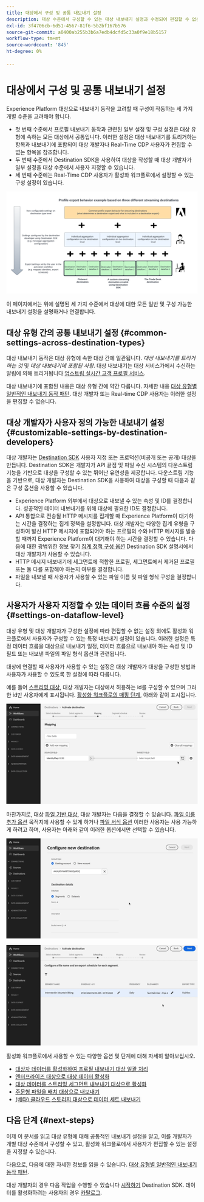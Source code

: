 ```yaml
---
title: 대상에서 구성 및 공통 내보내기 설정
description: 대상 수준에서 구성할 수 있는 대상 내보내기 설정과 수정되어 편집할 수 없는 대상을 알아봅니다.
exl-id: 3f4706cb-6d51-4567-81f6-5b2bf167b576
source-git-commit: a0400ab255b3b6a7edb4dcfd5c33a0f9e18b5157
workflow-type: tm+mt
source-wordcount: '845'
ht-degree: 0%

---
```


# 대상에서 구성 및 공통 내보내기 설정

Experience Platform 대상으로 내보내기 동작을 고려할 때 구성이 작동하는 세 가지 개별 수준을 고려해야 합니다.

* 첫 번째 수준에서 프로필 내보내기 동작과 관련된 일부 설정 및 구성 설정은 대상 유형에 속하는 모든 대상에서 공통입니다. 이러한 설정은 대상 내보내기를 트리거하는 항목과 내보내기에 포함되어 대상 개발자나 Real-Time CDP 사용자가 편집할 수 없는 항목을 참조합니다.
* 두 번째 수준에서 Destination SDK을 사용하여 대상을 작성할 때 대상 개발자가 일부 설정을 대상 수준에서 사용자 지정할 수 있습니다.
* 세 번째 수준에는 Real-Time CDP 사용자가 활성화 워크플로에서 설정할 수 있는 구성 설정이 있습니다.

![대상에 대한 일반 내보내기 설정과 구성 가능한 내보내기 설정 간의 상호 작용을 보여 주는 다이어그램](/help/destinations/assets/how-destinations-work/profile-export-behavior-diagram.png)

이 페이지에서는 위에 설명된 세 가지 수준에서 대상에 대한 모든 일반 및 구성 가능한 내보내기 설정을 설명하거나 연결합니다.

## 대상 유형 간의 공통 내보내기 설정 {#common-settings-across-destination-types}

대상 내보내기 동작은 대상 유형에 속한 대상 간에 일관됩니다. *대상 내보내기를 트리거하는 것* 및 *대상 내보내기에 포함된 사항*. 대상 내보내기는 대상 서비스가에서 수신하는 알림에 의해 트리거됩니다 [업스트림 실시간 고객 프로필 서비스](https://experienceleague.adobe.com/docs/blueprints-learn/architecture/architecture-overview/platform-applications.html?lang=en#adobe-experience-platform-%26-applications-detailed-architecture-diagram).

대상 내보내기에 포함된 내용은 대상 유형 간에 약간 다릅니다. 자세한 내용 [대상 유형별 일반적인 내보내기 동작 패턴](/help/destinations/how-destinations-work/profile-export-behavior.md). 대상 개발자 또는 Real-time CDP 사용자는 이러한 설정을 편집할 수 없습니다.

## 대상 개발자가 사용자 정의 가능한 내보내기 설정 {#customizable-settings-by-destination-developers}

대상 개발자는 [Destination SDK](/help/destinations/destination-sdk/overview.md) 사용자 지정 또는 프로덕션(비공개 또는 공개) 대상을 만듭니다. Destination SDK은 개발자가 API 끝점 및 파일 수신 시스템의 다운스트림 기능을 기반으로 대상을 구성할 수 있는 뛰어난 유연성을 제공합니다. 다운스트림 기능을 기반으로, 대상 개발자는 Destination SDK을 사용하여 대상을 구성할 때 다음과 같은 구성 옵션을 사용할 수 있습니다.

* Experience Platform 외부에서 대상으로 내보낼 수 있는 속성 및 ID를 결정합니다. 성공적인 데이터 내보내기를 위해 대상에 필요한 ID도 결정합니다.
* API 통합으로 전송될 HTTP 메시지를 집계할 때 Experience Platform이 대기하는 시간을 결정하는 집계 정책을 설정합니다. 대상 개발자는 다양한 집계 유형을 구성하여 발신 HTTP 메시지에 포함되어야 하는 프로필의 수와 HTTP 메시지를 발송할 때까지 Experience Platform이 대기해야 하는 시간을 결정할 수 있습니다. 다음에 대한 광범위한 정보 찾기 [집계 정책 구성 옵션](../destination-sdk/functionality/destination-configuration/aggregation-policy.md) Destination SDK 설명서에서 대상 개발자가 사용할 수 있습니다.
* HTTP 메시지 내보내기에 세그먼트에 적합한 프로필, 세그먼트에서 제거된 프로필 또는 둘 다를 포함해야 하는지 여부를 결정합니다.
* 파일을 내보낼 때 사용자가 사용할 수 있는 파일 이름 및 파일 형식 구성을 결정합니다.

## 사용자가 사용자 지정할 수 있는 데이터 흐름 수준의 설정 {#settings-on-dataflow-level}

대상 유형 및 대상 개발자가 구성한 설정에 따라 편집할 수 없는 설정 외에도 활성화 워크플로에서 사용자가 구성할 수 있는 특정 내보내기 설정이 있습니다. 이러한 설정은 특정 데이터 흐름을 대상으로 내보내기 일정, 데이터 흐름으로 내보내야 하는 속성 및 ID 필드 또는 내보낸 파일의 파일 형식 옵션과 관련됩니다.

대상에 연결할 때 사용자가 사용할 수 있는 설정은 대상 개발자가 대상을 구성한 방법과 사용자가 사용할 수 있도록 한 설정에 따라 다릅니다.

예를 들어 [스트리밍 대상](/help/destinations/destination-types.md#streaming-destinations), 대상 개발자는 대상에서 허용하는 id를 구성할 수 있으며 그러한 id만 사용자에게 표시됩니다. [활성화 워크플로의 매핑 단계](/help/destinations/ui/activate-segment-streaming-destinations.md#mapping), 아래와 같이 표시됩니다.

![활성화 워크플로의 매핑 단계에서 대상 필드에 대한 ID 선택의 화면 기록입니다. ](/help/destinations/assets/how-destinations-work/identity-mapping-example.gif)

마찬가지로, 대상 [파일 기반 대상](/help/destinations/destination-types.md#file-based), 대상 개발자는 다음을 결정할 수 있습니다. [파일 이름 추가 옵션](/help/destinations/ui/activate-batch-profile-destinations.md#file-names) 목적지에 사용할 수 있게 하거나 [파일 서식 옵션](/help/destinations/destination-sdk/guides/batch/configure-file-formatting-options.md) 이러한 사용자는 사용 가능하게 하려고 하며, 사용자는 아래와 같이 이러한 옵션에서만 선택할 수 있습니다.

![파일 기반 대상에 연결할 때 파일 형식 옵션의 화면 기록입니다.](/help/destinations/assets/how-destinations-work/file-formatting-options.gif)

![활성화 워크플로의 예약 단계에서 파일 이름 추가 옵션의 화면 기록입니다. ](/help/destinations/assets/how-destinations-work/filename-append-options.gif)

활성화 워크플로에서 사용할 수 있는 다양한 옵션 및 단계에 대해 자세히 알아보십시오.

* [대상자 데이터를 활성화하여 프로필 내보내기 대상 일괄 처리](/help/destinations/ui/activate-batch-profile-destinations.md)
* [엔터프라이즈 대상으로 대상 데이터 활성화](/help/destinations/ui/activate-streaming-profile-destinations.md)
* [대상 데이터를 스트리밍 세그먼트 내보내기 대상으로 활성화](/help/destinations/ui/activate-segment-streaming-destinations.md)
* [주문형 파일을 배치 대상으로 내보내기](/help/destinations/ui/export-file-now.md)
* [(베타) 클라우드 스토리지 대상으로 데이터 세트 내보내기](/help/destinations/ui/export-datasets.md)

## 다음 단계 {#next-steps}

이제 이 문서를 읽고 대상 유형에 대해 공통적인 내보내기 설정을 알고, 이를 개발자가 개별 대상 수준에서 구성할 수 있고, 활성화 워크플로에서 사용자가 편집할 수 있는 설정을 지정할 수 있습니다.

다음으로, 다음에 대한 자세한 정보를 읽을 수 있습니다. [대상 유형별 일반적인 내보내기 동작 패턴](/help/destinations/how-destinations-work/profile-export-behavior.md).

대상 개발자의 경우 다음 작업을 수행할 수 있습니다 [시작하기](/help/destinations/destination-sdk/getting-started.md) Destination SDK. 데이터를 활성화하려는 사용자의 경우 [카탈로그](/help/destinations/catalog/overview.md).
